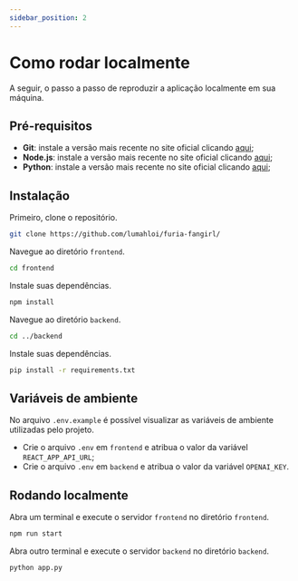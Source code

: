 ```yaml
---
sidebar_position: 2
---
```


# Como rodar localmente
A seguir, o passo a passo de reproduzir a aplicação localmente em sua máquina.

## Pré-requisitos
- **Git**: instale a versão mais recente no site oficial clicando [aqui](https://git-scm.com/downloads);
- **Node.js**: instale a versão mais recente no site oficial clicando [aqui](https://nodejs.org/pt/download);
- **Python**: instale a versão mais recente no site oficial clicando [aqui](https://www.python.org/downloads/);

## Instalação
Primeiro, clone o repositório.
```bash
git clone https://github.com/lumahloi/furia-fangirl/
```

Navegue ao diretório ```frontend```.
```bash
cd frontend
```

Instale suas dependências.
```bash
npm install
```

Navegue ao diretório ```backend```.
```bash
cd ../backend
```

Instale suas dependências.
```bash
pip install -r requirements.txt
```

## Variáveis de ambiente
No arquivo ```.env.example``` é possível visualizar as variáveis de ambiente utilizadas pelo projeto.
- Crie o arquivo ```.env``` em ```frontend``` e atribua o valor da variável ```REACT_APP_API_URL```;
- Crie o arquivo ```.env``` em ```backend``` e atribua o valor da variável ```OPENAI_KEY```.

## Rodando localmente
Abra um terminal e execute o servidor ```frontend``` no diretório ```frontend```.
```bash
npm run start
```

Abra outro terminal e execute o servidor ```backend``` no diretório ```backend```.
```bash
python app.py
```